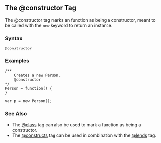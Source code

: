 ## The @constructor Tag ##

The @constructor tag marks an function as being a constructor, meant to be called with the `new` keyword to return an instance.

### Syntax ###
```
@constructor
```

### Examples ###

```
/**
    Creates a new Person.
    @constructor 
*/ 
Person = function() {
}

var p = new Person();
```

### See Also ###
  * The [@class](TagClass.md) tag can also be used to mark a function as being a constructor.
  * The [@constructs](TagConstructs.md) tag can be used in combination with the [@lends](TagLends.md) tag.